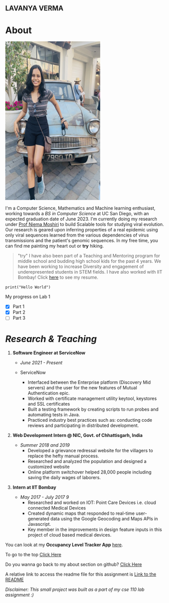 
## LAVANYA VERMA
# About
<img src="me.jpeg" height="500" width = "300">

 I'm a Computer Science, Mathematics and Machine learning enthusiast, working towards a _BS in Computer Science_ at UC San Diego, with an expected graduation date of June 2023.
	 I'm currently doing my research under [Prof Niema Moshiri](https://niema.net/) to build Scalable tools for studying viral evolution. Our research is geared upon inferring properties of a real epidemic using only viral sequences learned from the various dependencies of virus transmissions and the patient's genomic sequences. In my free time, you can find me painting my heart out or **try** hiking.
> "try"
	  I have also been part of a Teaching and Mentoring program for middle school and budding high school kids for the past 4 years. We have been working to increase Diversity and engagement of underepresented students in STEM fields.
	 I have also worked with IIT Bombay! Click [here](./resume.pdf) to see my resume.
```
print("Hello World")
```
 My progress on Lab 1
-[x] Part 1
- [x] Part 2
- [ ] Part 3

# ***Research & Teaching***
1. **Software Engineer at ServiceNow**
   * _June 2021 - Present_
   
    * ServiceNow
      - Interfaced between the Enterprise platform (Discovery Mid servers) and the user for the new features of Mutual Authentication epic.
      - Worked with certificate management utility keytool, keystores and SSL certificates 
      - Built a testing framework by creating scripts to run probes and automating tests in Java.
      - Practiced industry best practices such as: conducting code reviews and participating in distributed development.  

2. **Web Development Intern @ NIC, Govt. of Chhattisgarh, India**
   * _Summer 2018 and 2019_ 
     - Developed a grievance redressal website for the villagers to replace the hefty manual process.
     - Researched and analyzed the population and designed a customized website
     - Online platform switchover helped 28,000 people including saving the daily wages of laborers.
     
3.   **Intern at IIT Bombay**
     * _May 2017 - July 2017 9_ 
       - Researched and worked on IOT: Point Care Devices i.e. cloud connected Medical Devices
       - Created dynamic maps that responded to real-time user-generated data using the Google Geocoding and Maps APIs in Javascript.
       - Key member in the improvements in design feature inputs in this project of cloud based medical devices.

You can look at my **Occupancy Level Tracker App** [here](https://github.com/FiendFyre5/Occupancy_Level_Tracker).

To go to the top [Click Here](#about)

Do you wanna go back to my about section on github? [Click Here](https://github.com/FiendFyre5/cse110Page/blob/add-gitignore/index.md#about)

A relative link to access the readme file for this assignment is [Link to the README](README.md)

*Disclaimer: This small project was built as a part of my cse 110 lab assignment :)*

